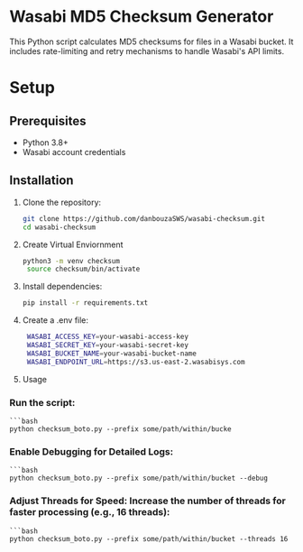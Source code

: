 # Wasabi MD5 Checksum Generator

This Python script calculates MD5 checksums for files in a Wasabi bucket. It includes rate-limiting and retry mechanisms to handle Wasabi's API limits.

# Setup

## Prerequisites

- Python 3.8+
- Wasabi account credentials

## Installation

1. Clone the repository:
   ```bash
   git clone https://github.com/danbouzaSWS/wasabi-checksum.git
   cd wasabi-checksum

2. Create Virtual Enviornment<br />
   ```bash
   python3 -m venv checksum
    source checksum/bin/activate

4. Install dependencies:
    ```bash
    pip install -r requirements.txt

6. Create a .env file:
   ```bash
    WASABI_ACCESS_KEY=your-wasabi-access-key
    WASABI_SECRET_KEY=your-wasabi-secret-key
    WASABI_BUCKET_NAME=your-wasabi-bucket-name
    WASABI_ENDPOINT_URL=https://s3.us-east-2.wasabisys.com

8. Usage
### Run the script:
    ```bash 
    python checksum_boto.py --prefix some/path/within/bucke
### Enable Debugging for Detailed Logs:
    ```bash 
    python checksum_boto.py --prefix some/path/within/bucket --debug
### Adjust Threads for Speed: Increase the number of threads for faster processing (e.g., 16 threads):
    ```bash 
    python checksum_boto.py --prefix some/path/within/bucket --threads 16


